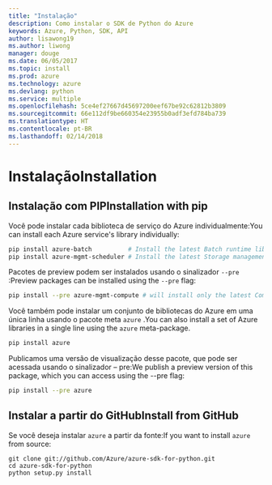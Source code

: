 ```yaml
---
title: "Instalação"
description: Como instalar o SDK de Python do Azure
keywords: Azure, Python, SDK, API
author: lisawong19
ms.author: liwong
manager: douge
ms.date: 06/05/2017
ms.topic: install
ms.prod: azure
ms.technology: azure
ms.devlang: python
ms.service: multiple
ms.openlocfilehash: 5ce4ef27667d45697200eef67be92c62812b3809
ms.sourcegitcommit: 66e112df9be660354e23955b0adf3efd784ba739
ms.translationtype: HT
ms.contentlocale: pt-BR
ms.lasthandoff: 02/14/2018
---
```

# <a name="installation"></a><span data-ttu-id="42d67-104">Instalação</span><span class="sxs-lookup"><span data-stu-id="42d67-104">Installation</span></span>

## <a name="installation-with-pip"></a><span data-ttu-id="42d67-105">Instalação com PIP</span><span class="sxs-lookup"><span data-stu-id="42d67-105">Installation with pip</span></span>

<span data-ttu-id="42d67-106">Você pode instalar cada biblioteca de serviço do Azure individualmente:</span><span class="sxs-lookup"><span data-stu-id="42d67-106">You can install each Azure service's library individually:</span></span>

```bash
pip install azure-batch          # Install the latest Batch runtime library
pip install azure-mgmt-scheduler # Install the latest Storage management library
```

<span data-ttu-id="42d67-107">Pacotes de preview podem ser instalados usando o sinalizador `--pre` :</span><span class="sxs-lookup"><span data-stu-id="42d67-107">Preview packages can be installed using the `--pre` flag:</span></span>

```bash
pip install --pre azure-mgmt-compute # will install only the latest Compute Management library
```

<span data-ttu-id="42d67-108">Você também pode instalar um conjunto de bibliotecas do Azure em uma única linha usando o pacote meta `azure` .</span><span class="sxs-lookup"><span data-stu-id="42d67-108">You can also install a set of Azure libraries in a single line using the `azure` meta-package.</span></span>

```bash
pip install azure
```

<span data-ttu-id="42d67-109">Publicamos uma versão de visualização desse pacote, que pode ser acessada usando o sinalizador – pre:</span><span class="sxs-lookup"><span data-stu-id="42d67-109">We publish a preview version of this package, which you can access using the --pre flag:</span></span>

```bash
pip install --pre azure
```

## <a name="install-from-github"></a><span data-ttu-id="42d67-110">Instalar a partir do GitHub</span><span class="sxs-lookup"><span data-stu-id="42d67-110">Install from GitHub</span></span>

<span data-ttu-id="42d67-111">Se você deseja instalar `azure` a partir da fonte:</span><span class="sxs-lookup"><span data-stu-id="42d67-111">If you want to install `azure` from source:</span></span>

    git clone git://github.com/Azure/azure-sdk-for-python.git
    cd azure-sdk-for-python
    python setup.py install
